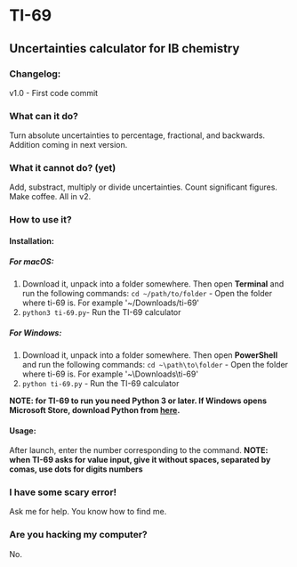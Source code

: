 # TI-69

## Uncertainties calculator for IB chemistry

### Changelog:
v1.0 - First code commit

### What can it do?
Turn absolute uncertainties to percentage, fractional, and backwards. Addition coming in next version.

### What it cannot do? (yet)
Add, substract, multiply or divide uncertainties. Count significant figures. Make coffee. All in v2.

### How to use it?
#### Installation:
##### For macOS:
1. Download it, unpack into a folder somewhere. Then open **Terminal** and run the following commands:
`cd ~/path/to/folder` - Open the folder where ti-69 is. For example '~/Downloads/ti-69'
2. `python3 ti-69.py`- Run the TI-69 calculator

##### For Windows:
1. Download it, unpack into a folder somewhere. Then open **PowerShell** and run the following commands:
`cd ~\path\to\folder` - Open the folder where ti-69 is. For example '~\\Downloads\\ti-69'
2. `python ti-69.py` - Run the TI-69 calculator 

**NOTE: for TI-69 to run you need Python 3 or later. If Windows opens Microsoft Store, download Python from [here](https://www.python.org/downloads/).**

#### Usage:
After launch, enter the number corresponding to the command.
**NOTE: when TI-69 asks for value input, give it without spaces, separated by comas, use dots for digits numbers**

### I have some scary error!
Ask me for help. You know how to find me.

### Are you hacking my computer?
No.
